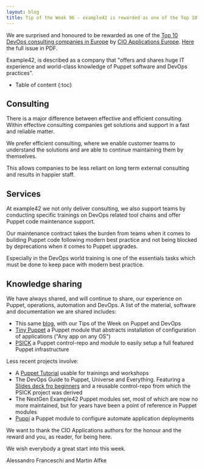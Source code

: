 ```yaml
---
layout: blog
title: Tip of the Week 96 - example42 is rewarded as one of the Top 10 DevOps consulting companies in Europe
---
```


We are surprised and honoured to be rewarded as one of the [Top 10 DevOps consulting companies in Europe](https://www.cioapplicationseurope.com/vendors/top-10-devops-consultingservices-companies-2018-rid-22.html?fbclid=IwAR00owT5OaswxS6GIZ57nuL2MppieLj2rNik3_kUL1Ej1uQsaC3Lps4p-ns) by [CIO Applications Europe](https://www.cioapplicationseurope.com). [Here](https://www.cioapplicationseurope.com/magazines/October2018/Devops/) the full issue in PDF.

Example42, is described as a company that "offers and shares huge IT experience and world-class knowledge of Puppet software and DevOps practices".

* Table of content
{:toc}

## Consulting

There is a major difference between effective and efficient consulting. Within effective consulting companies get solutions and support in a fast and reliable matter.

We prefer efficient consulting, where we enable customer teams to understand the solutions and are able to continue maintaining them by themselves.

This allows companies to be less reliant on long term external consulting and results in happier staff.

## Services

At example42 we not only deliver consulting, we also support teams by conducting specific trainings on DevOps related tool chains and offer Puppet code maintenance support.

Our maintenance contract takes the burden from teams when it comes to building Puppet code following modern best practice and not being blocked by deprecations when it comes to Puppet upgrades.

Especially in the DevOps world training is one of the essentials tasks which must be done to keep pace with modern best practice.

## Knowledge sharing

We have always shared, and will continue to share, our experience on Puppet, operations, automation and DevOps. A list of the material, software and documentation we are shared includes:

- This same [blog](https://www.example42.com/blog/), with our Tips of the Week on Puppet and DevOps
- [Tiny Puppet](https://tiny-puppet.com/) a Puppet module that abstracts installation of configuration of applications ("Any app on any OS")
- [PSICK](https://github.com/example42/psick) a Puppet control-repo and module to easily setup a full featured Puppet infrastructure

Less recent projects involve:

- A [Puppet Tutorial](https://www.example42.com/tutorials/PuppetTutorial/) usable for trainings and workshops
- The DevOps Guide to Puppet, Universe and Everything. Featuring a [Slides deck fro beginners](https://www.example42.com/guide/slides/beginner) and a reusable control-repo from which the PSICK project was derived
- The NextGen Example42 Puppet modules set, most of which are now no more maintained, but for years have been a point of reference in Puppet modules
- [Puppi](https://github.com/example42/puppi) a Puppet module to configure automate application deployments

We want to thank the CIO Applications authors for the honour and the reward and you, as reader, for being here.

We wish everybody a great start into this week.

Alessandro Franceschi and Martin Alfke
